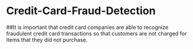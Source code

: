 # Credit-Card-Fraud-Detection
##It is important that credit card companies are able to recognize fraudulent credit card transactions so that customers are not charged for items that they did not purchase.

